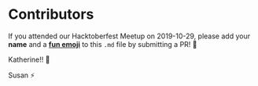 # Contributors  
  
If you attended our Hacktoberfest Meetup on 2019-10-29, please add your **name** and a [**fun emoji**](https://gist.github.com/roachhd/1f029bd4b50b8a524f3c) to this `.md` file by submitting a PR! :information_desk_person:   
  
Katherine!! :jack_o_lantern:  

Susan :zap:
